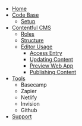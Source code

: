 - [Home](https://github.com/AmcorPackaging/LiquiForm/wiki)
- [Code Base](https://github.com/AmcorPackaging/LiquiForm/wiki/Code-Base)
  - [Setup](https://github.com/AmcorPackaging/LiquiForm/wiki/setup)
- [Contentful CMS](https://github.com/AmcorPackaging/LiquiForm/wiki/Contentful-CMS)
  - [Roles](https://github.com/AmcorPackaging/LiquiForm/wiki/CMS-Roles)
  - [Structure](https://github.com/AmcorPackaging/LiquiForm/wiki/CMS-Structure)
  - [Editor Usage](https://github.com/AmcorPackaging/LiquiForm/wiki/CMS-Editor-Usage)
    - [Access Entry](https://github.com/AmcorPackaging/LiquiForm/wiki/CMS-Access-Entry)
    - [Updating Content](https://github.com/AmcorPackaging/LiquiForm/wiki/CMS-Updating-Content)
    - [Preview Web App](https://github.com/AmcorPackaging/LiquiForm/wiki/Preview)
    - [Publishing Content](https://github.com/AmcorPackaging/LiquiForm/wiki/CMS-Publishing-Content)
- [Tools](https://github.com/AmcorPackaging/LiquiForm/wiki/Tools)
  - Basecamp
  - Zapier
  - Netlify
  - Invision
  - Github
- [Support](https://github.com/AmcorPackaging/LiquiForm/wiki/support)